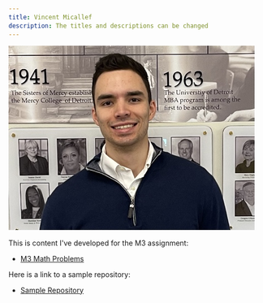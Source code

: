 ```yaml
---
title: Vincent Micallef
description: The titles and descriptions can be changed
---
```



![My Picture](/pics/ProfilePicture.jpg)

This is content I've developed for the M3 assignment:

- [M3 Math Problems](/math/index.md)

Here is a link to a sample repository:
- [Sample Repository](https://github.com/vincentmicallef/sample)  
